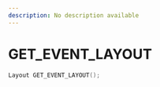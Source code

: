 ```yaml
---
description: No description available 
---
```


# GET_EVENT_LAYOUT

```cpp
Layout GET_EVENT_LAYOUT();
```